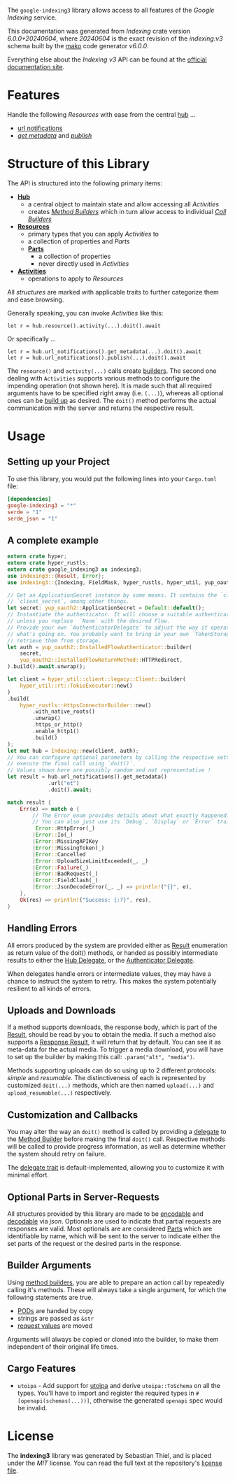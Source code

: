<!---
DO NOT EDIT !
This file was generated automatically from 'src/generator/templates/api/README.md.mako'
DO NOT EDIT !
-->
The `google-indexing3` library allows access to all features of the *Google Indexing* service.

This documentation was generated from *Indexing* crate version *6.0.0+20240604*, where *20240604* is the exact revision of the *indexing:v3* schema built by the [mako](http://www.makotemplates.org/) code generator *v6.0.0*.

Everything else about the *Indexing* *v3* API can be found at the
[official documentation site](https://developers.google.com/search/apis/indexing-api/).
# Features

Handle the following *Resources* with ease from the central [hub](https://docs.rs/google-indexing3/6.0.0+20240604/google_indexing3/Indexing) ...

* [url notifications](https://docs.rs/google-indexing3/6.0.0+20240604/google_indexing3/api::UrlNotification)
 * [*get metadata*](https://docs.rs/google-indexing3/6.0.0+20240604/google_indexing3/api::UrlNotificationGetMetadataCall) and [*publish*](https://docs.rs/google-indexing3/6.0.0+20240604/google_indexing3/api::UrlNotificationPublishCall)




# Structure of this Library

The API is structured into the following primary items:

* **[Hub](https://docs.rs/google-indexing3/6.0.0+20240604/google_indexing3/Indexing)**
    * a central object to maintain state and allow accessing all *Activities*
    * creates [*Method Builders*](https://docs.rs/google-indexing3/6.0.0+20240604/google_indexing3/common::MethodsBuilder) which in turn
      allow access to individual [*Call Builders*](https://docs.rs/google-indexing3/6.0.0+20240604/google_indexing3/common::CallBuilder)
* **[Resources](https://docs.rs/google-indexing3/6.0.0+20240604/google_indexing3/common::Resource)**
    * primary types that you can apply *Activities* to
    * a collection of properties and *Parts*
    * **[Parts](https://docs.rs/google-indexing3/6.0.0+20240604/google_indexing3/common::Part)**
        * a collection of properties
        * never directly used in *Activities*
* **[Activities](https://docs.rs/google-indexing3/6.0.0+20240604/google_indexing3/common::CallBuilder)**
    * operations to apply to *Resources*

All *structures* are marked with applicable traits to further categorize them and ease browsing.

Generally speaking, you can invoke *Activities* like this:

```Rust,ignore
let r = hub.resource().activity(...).doit().await
```

Or specifically ...

```ignore
let r = hub.url_notifications().get_metadata(...).doit().await
let r = hub.url_notifications().publish(...).doit().await
```

The `resource()` and `activity(...)` calls create [builders][builder-pattern]. The second one dealing with `Activities`
supports various methods to configure the impending operation (not shown here). It is made such that all required arguments have to be
specified right away (i.e. `(...)`), whereas all optional ones can be [build up][builder-pattern] as desired.
The `doit()` method performs the actual communication with the server and returns the respective result.

# Usage

## Setting up your Project

To use this library, you would put the following lines into your `Cargo.toml` file:

```toml
[dependencies]
google-indexing3 = "*"
serde = "1"
serde_json = "1"
```

## A complete example

```Rust
extern crate hyper;
extern crate hyper_rustls;
extern crate google_indexing3 as indexing3;
use indexing3::{Result, Error};
use indexing3::{Indexing, FieldMask, hyper_rustls, hyper_util, yup_oauth2};

// Get an ApplicationSecret instance by some means. It contains the `client_id` and
// `client_secret`, among other things.
let secret: yup_oauth2::ApplicationSecret = Default::default();
// Instantiate the authenticator. It will choose a suitable authentication flow for you,
// unless you replace  `None` with the desired Flow.
// Provide your own `AuthenticatorDelegate` to adjust the way it operates and get feedback about
// what's going on. You probably want to bring in your own `TokenStorage` to persist tokens and
// retrieve them from storage.
let auth = yup_oauth2::InstalledFlowAuthenticator::builder(
    secret,
    yup_oauth2::InstalledFlowReturnMethod::HTTPRedirect,
).build().await.unwrap();

let client = hyper_util::client::legacy::Client::builder(
    hyper_util::rt::TokioExecutor::new()
)
.build(
    hyper_rustls::HttpsConnectorBuilder::new()
        .with_native_roots()
        .unwrap()
        .https_or_http()
        .enable_http1()
        .build()
);
let mut hub = Indexing::new(client, auth);
// You can configure optional parameters by calling the respective setters at will, and
// execute the final call using `doit()`.
// Values shown here are possibly random and not representative !
let result = hub.url_notifications().get_metadata()
             .url("et")
             .doit().await;

match result {
    Err(e) => match e {
        // The Error enum provides details about what exactly happened.
        // You can also just use its `Debug`, `Display` or `Error` traits
         Error::HttpError(_)
        |Error::Io(_)
        |Error::MissingAPIKey
        |Error::MissingToken(_)
        |Error::Cancelled
        |Error::UploadSizeLimitExceeded(_, _)
        |Error::Failure(_)
        |Error::BadRequest(_)
        |Error::FieldClash(_)
        |Error::JsonDecodeError(_, _) => println!("{}", e),
    },
    Ok(res) => println!("Success: {:?}", res),
}

```
## Handling Errors

All errors produced by the system are provided either as [Result](https://docs.rs/google-indexing3/6.0.0+20240604/google_indexing3/common::Result) enumeration as return value of
the doit() methods, or handed as possibly intermediate results to either the
[Hub Delegate](https://docs.rs/google-indexing3/6.0.0+20240604/google_indexing3/common::Delegate), or the [Authenticator Delegate](https://docs.rs/yup-oauth2/*/yup_oauth2/trait.AuthenticatorDelegate.html).

When delegates handle errors or intermediate values, they may have a chance to instruct the system to retry. This
makes the system potentially resilient to all kinds of errors.

## Uploads and Downloads
If a method supports downloads, the response body, which is part of the [Result](https://docs.rs/google-indexing3/6.0.0+20240604/google_indexing3/common::Result), should be
read by you to obtain the media.
If such a method also supports a [Response Result](https://docs.rs/google-indexing3/6.0.0+20240604/google_indexing3/common::ResponseResult), it will return that by default.
You can see it as meta-data for the actual media. To trigger a media download, you will have to set up the builder by making
this call: `.param("alt", "media")`.

Methods supporting uploads can do so using up to 2 different protocols:
*simple* and *resumable*. The distinctiveness of each is represented by customized
`doit(...)` methods, which are then named `upload(...)` and `upload_resumable(...)` respectively.

## Customization and Callbacks

You may alter the way an `doit()` method is called by providing a [delegate](https://docs.rs/google-indexing3/6.0.0+20240604/google_indexing3/common::Delegate) to the
[Method Builder](https://docs.rs/google-indexing3/6.0.0+20240604/google_indexing3/common::CallBuilder) before making the final `doit()` call.
Respective methods will be called to provide progress information, as well as determine whether the system should
retry on failure.

The [delegate trait](https://docs.rs/google-indexing3/6.0.0+20240604/google_indexing3/common::Delegate) is default-implemented, allowing you to customize it with minimal effort.

## Optional Parts in Server-Requests

All structures provided by this library are made to be [encodable](https://docs.rs/google-indexing3/6.0.0+20240604/google_indexing3/common::RequestValue) and
[decodable](https://docs.rs/google-indexing3/6.0.0+20240604/google_indexing3/common::ResponseResult) via *json*. Optionals are used to indicate that partial requests are responses
are valid.
Most optionals are are considered [Parts](https://docs.rs/google-indexing3/6.0.0+20240604/google_indexing3/common::Part) which are identifiable by name, which will be sent to
the server to indicate either the set parts of the request or the desired parts in the response.

## Builder Arguments

Using [method builders](https://docs.rs/google-indexing3/6.0.0+20240604/google_indexing3/common::CallBuilder), you are able to prepare an action call by repeatedly calling it's methods.
These will always take a single argument, for which the following statements are true.

* [PODs][wiki-pod] are handed by copy
* strings are passed as `&str`
* [request values](https://docs.rs/google-indexing3/6.0.0+20240604/google_indexing3/common::RequestValue) are moved

Arguments will always be copied or cloned into the builder, to make them independent of their original life times.

[wiki-pod]: http://en.wikipedia.org/wiki/Plain_old_data_structure
[builder-pattern]: http://en.wikipedia.org/wiki/Builder_pattern
[google-go-api]: https://github.com/google/google-api-go-client

## Cargo Features

* `utoipa` - Add support for [utoipa](https://crates.io/crates/utoipa) and derive `utoipa::ToSchema` on all
the types. You'll have to import and register the required types in `#[openapi(schemas(...))]`, otherwise the
generated `openapi` spec would be invalid.


# License
The **indexing3** library was generated by Sebastian Thiel, and is placed
under the *MIT* license.
You can read the full text at the repository's [license file][repo-license].

[repo-license]: https://github.com/Byron/google-apis-rsblob/main/LICENSE.md

